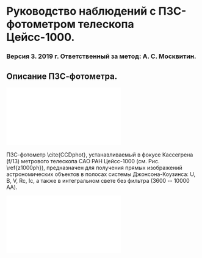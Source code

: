 # Руководство наблюдений с ПЗС-фотометром телескопа Цейсс-1000.

### Версия 3. 2019 г. Ответственный за метод: А. С. Москвитин.

## Описание ПЗС-фотометра.

![Общий вид ПЗС-фотометра в фокусе Кассегрена телескопа Цейсс-1000.](pic/z1000ph.pdf)


ПЗС-фотометр \cite{CCDphot}, устанавливаемый в фокусе Кассегрена (f/13) метрового телескопа САО РАН Цейсс-1000
(см. Рис. \ref{z1000ph}), 
предназначен для получения прямых изображений астрономических объектов в полосах системы 
Джонсона-Коузинса: U, B, V, Rc, Ic, а также в интегральном свете без фильтра (3600 -- 10000 AA). 

![Принципиальная схема ПЗС-фотометра.](pic/phot_sch_ru.pdf)





